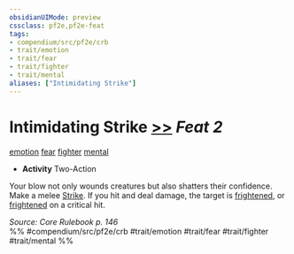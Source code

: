 ```yaml
---
obsidianUIMode: preview
cssclass: pf2e,pf2e-feat
tags:
- compendium/src/pf2e/crb
- trait/emotion
- trait/fear
- trait/fighter
- trait/mental
aliases: ["Intimidating Strike"]
---
```

# Intimidating Strike  [>>](../../rules/core-rulebook/chapter-9-playing-the-game.md#Actions "Two-Action") *Feat 2*  
[emotion](../../rules/traits/emotion.md)  [fear](../../rules/traits/fear.md)  [fighter](../../rules/traits/fighter.md)  [mental](../../rules/traits/mental.md)  

- **Activity** Two-Action

Your blow not only wounds creatures but also shatters their confidence. Make a melee [Strike](../../rules/actions/strike.md). If you hit and deal damage, the target is [frightened](../../rules/conditions.md#Frightened), or [frightened](../../rules/conditions.md#Frightened) on a critical hit.

*Source: Core Rulebook p. 146*  
%% #compendium/src/pf2e/crb #trait/emotion #trait/fear #trait/fighter #trait/mental %%